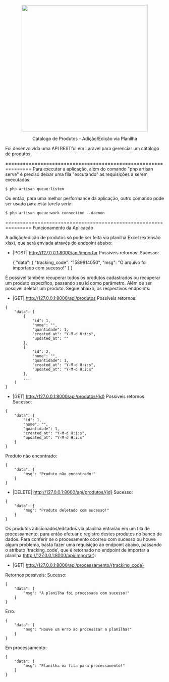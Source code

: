 <p align="center"><img src="https://res.cloudinary.com/dtfbvvkyp/image/upload/v1566331377/laravel-logolockup-cmyk-red.svg" width="400"></p>

<p align="center">Catalogo de Produtos - Adição/Edição via Planilha</p>

Foi desenvolvida uma API RESTful em Laravel para gerenciar um catálogo de produtos.

===============================================================
Para executar a aplicação, além do comando "php artisan serve" é preciso deixar uma fila "escutando" as requisições a serem executadas:

    $ php artisan queue:listen
    
Ou então, para uma melhor performance da aplicação, outro comando pode ser usado para esta tarefa seria:

    $ php artisan queue:work connection --daemon

===============================================================
Funcionamento da Aplicação


A adição/edição de produtos só pode ser feita via planilha Excel (extensão xlsx), que será enviada através do endpoint abaixo:

  - |POST| http://127.0.0.1:8000/api/importar
Possíveis retornos:
Sucesso:

    {
        "data": {
            "tracking_code": "1589814050",
            "msg": "O arquivo foi importado com sucesso!"
        }
    }  
  
É possível também recuperar todos os produtos cadastrados ou recuperar um produto específico, passando seu id como parâmetro.
Além de ser possível deletar um produto. Segue abaixo, os respectivos endpoints:

   - |GET| http://127.0.0.1:8000/api/produtos
Possíveis retornos:

    {
        "data": [
            {
                "id": 1,
                "nome": "",
                "quantidade": 1,
                "created_at": "Y-M-d H:i:s",
                "updated_at": ""
            },
            {
                "id": 2,
                "nome": "",
                "quantidade": 1,
                "created_at": "Y-M-d H:i:s",
                "updated_at": "Y-M-d H:i:s"
            },
            ...
        ]
    }
       
   - |GET| http://127.0.0.1:8000/api/produtos/{id}
Possíveis retornos:
Sucesso:

    {
        "data": {
            "id": 1,
            "nome": "",
            "quantidade": 1,
            "created_at": "Y-M-d H:i:s",
            "updated_at": "Y-M-d H:i:s"
        }
    }
    
Produto não encontrado:

    {
        "data": {
            "msg": "Produto não encontrado!"
        }
    }    
       
   - |DELETE| http://127.0.0.1:8000/api/produtos/{id}
Sucesso:

    {
        "data": {
            "msg": "Produto deletado com sucesso!"
        }
    }   
   
   
Os produtos adicionados/editados via planilha entrarão em um fila de processamento, para então efetuar o registro destes produtos no banco de dados.
Para conferir se o procesamento ocorreu com sucesso ou houve algum problema, basta fazer uma requisição ao endpoint abaixo, passando o atributo 'tracking_code', que é retornado no endpoint de importar a planilha (http://127.0.0.1:8000/api/importar):

   - |GET| http://127.0.0.1:8000/api/processamento/{tracking_code}
   
Retornos possíveis:
Sucesso:

    {
        "data": {
            "msg": "A planilha foi processada com sucesso!"
        }
    }
    
Erro:

    {
        "data": {
            "msg": "Houve um erro ao processsar a planilha!"
        }
    }
    
Em processamento:

    {
        "data": {
            "msg": "Planilha na fila para processamento!"
        }
    }        
               
